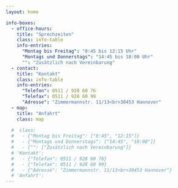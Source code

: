 ```yaml
---
layout: home 

info-boxes:
  - office-hours:
    title: "Sprechzeiten"
    class: info-table
    info-entries:
      "Montag bis Freitag": "8:45 bis 12:15 Uhr"
      "Montags und Donnerstags": "14:45 bis 18:00 Uhr"
      "": "Zusätzlich nach Vereinbarung"
  - contact:
    title: "Kontakt"
    class: info-table
    info-entries:
      "Telefon": 0511 / 928 60 76
      "Telefax": 0511 / 928 60 99
      "Adresse": "Zimmermannstr. 11/13<br>30453 Hannover"
  - map:
    title: "Anfahrt"
    class: map
    
  #  class: 
  #   - {"Montag bis Freitag": ["8:45", "12:15"]}
  #   - {"Montags und Donnerstags": ["14:45", "18:00"]}
  #   - {"": ["Zusätzlich nach Vereinbarung"]}
  # 'Kontakt':
  #   - {"Telefon": 0511 / 928 60 76}
  #   - {"Telefax": 0511 / 928 60 99}
  #   - {"Adresse": "Zimmermannstr. 11/13<br>30453 Hannover"}
  # 'Anfahrt':
---
```

